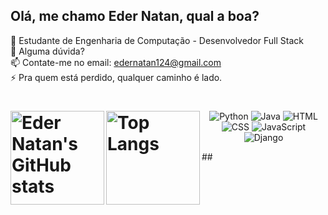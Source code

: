 ## Olá, me chamo Eder Natan, qual a boa?</strong>

  🤔 Estudante de Engenharia de Computação - Desenvolvedor Full Stack<br>
  💬 Alguma dúvida?<br>
  📫 Contate-me no email: edernatan124@gmail.com<br>
  ⚡ Pra quem está perdido, qualquer caminho é lado.


<div style="width: 100%;">
 <h1> <img align="left" src="https://github-readme-stats.vercel.app/api?username=edernatanzz&theme=onedark&show_icons=true" alt="Eder Natan's GitHub stats" height="150" />

  <img align="left" src="https://github-readme-stats.vercel.app/api/top-langs/?username=edernatanzz&theme=onedark&layout=compact" alt="Top Langs" height="150" /></h1>
</div>

##
<p align="center">
  <img src="https://img.icons8.com/color/48/000000/python.png" alt="Python" />
  <img src="https://img.icons8.com/color/48/000000/java-coffee-cup-logo.png" alt="Java" />
  <img src="https://img.icons8.com/color/48/000000/html-5.png" alt="HTML" />
  <img src="https://img.icons8.com/color/48/000000/css3.png" alt="CSS" />
  <img src="https://img.icons8.com/color/48/000000/javascript.png" alt="JavaScript" />
  <img src="https://img.icons8.com/color/48/000000/django.png" alt="Django" />
</p>
##
